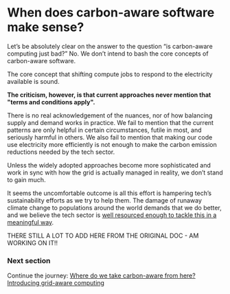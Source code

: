 # When does carbon-aware software make sense?

Let’s be absolutely clear on the answer to the question “is carbon-aware computing just bad?” No. We don’t intend to bash the core concepts of carbon-aware software. 

The core concept that shifting compute jobs to respond to the electricity available is sound. 

**The criticism, however, is that current approaches never mention that "terms and conditions apply".**

There is no real acknowledgement of the nuances, nor of how balancing supply and demand works in practice. We fail to mention that the current patterns are only helpful in certain circumstances, futile in most, and seriously harmful in others. We also fail to mention that making our code use electricity more efficiently is not enough to make the carbon emission reductions needed by the tech sector.

Unless the widely adopted approaches become more sophisticated and work in sync with how the grid is actually managed in reality, we don’t stand to gain much. 

It seems the uncomfortable outcome is all this effort is hampering tech’s sustainability efforts as we try to help them. The damage of runaway climate change to populations around the world demands that we do better, and we believe the tech sector is <a href="https://rtl.chrisadams.me.uk/2023/07/comparing-what-is-spent-on-share-buybacks-vs-the-cost-of-decarbonising-the-grid/">well resourced enough to tackle this in a meaningful way</a>.



THERE STILL A LOT TO ADD HERE FROM THE ORIGINAL DOC - AM WORKING ON IT!!

### Next section
Continue the journey: [Where do we take carbon-aware from here? Introducing grid-aware computing](grid-aware-computing.md)